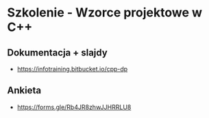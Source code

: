 # Szkolenie - Wzorce projektowe w C++ #

## Dokumentacja + slajdy

* https://infotraining.bitbucket.io/cpp-dp

## Ankieta

* https://forms.gle/Rb4JR8zhwJJHRRLU8
